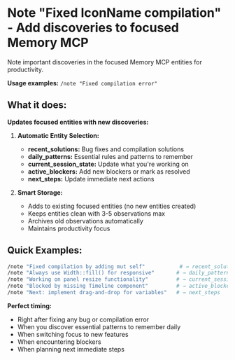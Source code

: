 # Note "Fixed IconName compilation" - Add discoveries to focused Memory MCP

Note important discoveries in the focused Memory MCP entities for productivity.

**Usage examples:** `/note "Fixed compilation error"`

## What it does:

**Updates focused entities with new discoveries:**

1. **Automatic Entity Selection:**
   - **recent_solutions:** Bug fixes and compilation solutions
   - **daily_patterns:** Essential rules and patterns to remember
   - **current_session_state:** Update what you're working on
   - **active_blockers:** Add new blockers or mark as resolved
   - **next_steps:** Update immediate next actions

2. **Smart Storage:**
   - Adds to existing focused entities (no new entities created)
   - Keeps entities clean with 3-5 observations max
   - Archives old observations automatically
   - Maintains productivity focus

## Quick Examples:

```bash
/note "Fixed compilation by adding mut self"           # → recent_solutions
/note "Always use Width::fill() for responsive"       # → daily_patterns  
/note "Working on panel resize functionality"         # → current_session_state
/note "Blocked by missing Timeline component"         # → active_blockers
/note "Next: implement drag-and-drop for variables"   # → next_steps
```

**Perfect timing:**
- Right after fixing any bug or compilation error
- When you discover essential patterns to remember daily
- When switching focus to new features
- When encountering blockers
- When planning next immediate steps